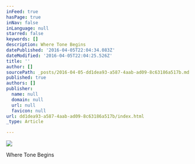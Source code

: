 ```yaml
---
inFeed: true
hasPage: true
inNav: false
inLanguage: null
starred: false
keywords: []
description: Where Tone Begins
datePublished: '2016-04-05T22:04:34.083Z'
dateModified: '2016-04-05T22:04:25.526Z'
title: ''
author: []
sourcePath: _posts/2016-04-05-dd1dea93-a587-4aab-ad09-8c63186a517b.md
published: true
authors: []
publisher:
  name: null
  domain: null
  url: null
  favicon: null
url: dd1dea93-a587-4aab-ad09-8c63186a517b/index.html
_type: Article

---
```

![](https://the-grid-user-content.s3-us-west-2.amazonaws.com/cd94b687-8f70-4c98-8e20-e33d20475132.jpg)

Where Tone Begins